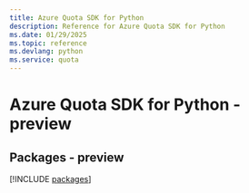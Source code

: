 ```yaml
---
title: Azure Quota SDK for Python
description: Reference for Azure Quota SDK for Python
ms.date: 01/29/2025
ms.topic: reference
ms.devlang: python
ms.service: quota
---
```

# Azure Quota SDK for Python - preview
## Packages - preview
[!INCLUDE [packages](quota-index.md)]